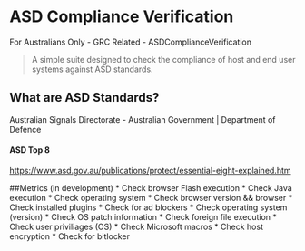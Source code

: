 # ASD Compliance Verification
For Australians Only - GRC Related - ASDComplianceVerification

>A simple suite designed to check the compliance of host and end user systems against ASD standards.

## What are ASD Standards?
Australian Signals Directorate - Australian Government | Department of Defence

#### ASD Top 8
https://www.asd.gov.au/publications/protect/essential-eight-explained.htm
	

##Metrics (in development)
    * Check browser Flash execution 
    * Check Java execution 
    * Check operating system
    * Check browser version && browser 
    * Check installed plugins 
        * Check for ad blockers
    * Check operating system (version)
        * Check OS patch information 
    * Check foreign file execution 
    * Check user priviliages (OS)
    * Check Microsoft macros 
    * Check host encryption 
    * Check for bitlocker 
    
    
        

    
